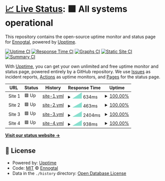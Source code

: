 # [📈 Live Status](https://Ennogtal.github.io/upptime): <!--live status--> **🟩 All systems operational**

This repository contains the open-source uptime monitor and status page for [Ennogtal](https://ennogtal.com), powered by [Upptime](https://github.com/upptime/upptime).

[![Uptime CI](https://github.com/Ennogtal/upptime/workflows/Uptime%20CI/badge.svg)](https://github.com/Ennogtal/upptime/actions?query=workflow%3A%22Uptime+CI%22)
[![Response Time CI](https://github.com/Ennogtal/upptime/workflows/Response%20Time%20CI/badge.svg)](https://github.com/Ennogtal/upptime/actions?query=workflow%3A%22Response+Time+CI%22)
[![Graphs CI](https://github.com/Ennogtal/upptime/workflows/Graphs%20CI/badge.svg)](https://github.com/Ennogtal/upptime/actions?query=workflow%3A%22Graphs+CI%22)
[![Static Site CI](https://github.com/Ennogtal/upptime/workflows/Static%20Site%20CI/badge.svg)](https://github.com/Ennogtal/upptime/actions?query=workflow%3A%22Static+Site+CI%22)
[![Summary CI](https://github.com/Ennogtal/upptime/workflows/Summary%20CI/badge.svg)](https://github.com/Ennogtal/upptime/actions?query=workflow%3A%22Summary+CI%22)

With [Upptime](https://upptime.js.org), you can get your own unlimited and free uptime monitor and status page, powered entirely by a GitHub repository. We use [Issues](https://github.com/Ennogtal/upptime/issues) as incident reports, [Actions](https://github.com/Ennogtal/upptime/actions) as uptime monitors, and [Pages](https://Ennogtal.github.io/upptime) for the status page.

<!--start: status pages-->
<!-- This summary is generated by Upptime (https://github.com/upptime/upptime) -->
<!-- Do not edit this manually, your changes will be overwritten -->
<!-- prettier-ignore -->
| URL | Status | History | Response Time | Uptime |
| --- | ------ | ------- | ------------- | ------ |
| <img alt="" src="https://icons.duckduckgo.com/ip3/null.ico" height="13"> Site 1 | 🟩 Up | [site-1.yml](https://github.com/ennogtal/upptime/commits/HEAD/history/site-1.yml) | <details><summary><img alt="Response time graph" src="./graphs/site-1/response-time-week.png" height="20"> 634ms</summary><br><a href="https://Ennogtal.github.io/upptime/history/site-1"><img alt="Response time 634" src="https://img.shields.io/endpoint?url=https%3A%2F%2Fraw.githubusercontent.com%2Fennogtal%2Fupptime%2FHEAD%2Fapi%2Fsite-1%2Fresponse-time.json"></a><br><a href="https://Ennogtal.github.io/upptime/history/site-1"><img alt="24-hour response time 634" src="https://img.shields.io/endpoint?url=https%3A%2F%2Fraw.githubusercontent.com%2Fennogtal%2Fupptime%2FHEAD%2Fapi%2Fsite-1%2Fresponse-time-day.json"></a><br><a href="https://Ennogtal.github.io/upptime/history/site-1"><img alt="7-day response time 634" src="https://img.shields.io/endpoint?url=https%3A%2F%2Fraw.githubusercontent.com%2Fennogtal%2Fupptime%2FHEAD%2Fapi%2Fsite-1%2Fresponse-time-week.json"></a><br><a href="https://Ennogtal.github.io/upptime/history/site-1"><img alt="30-day response time 634" src="https://img.shields.io/endpoint?url=https%3A%2F%2Fraw.githubusercontent.com%2Fennogtal%2Fupptime%2FHEAD%2Fapi%2Fsite-1%2Fresponse-time-month.json"></a><br><a href="https://Ennogtal.github.io/upptime/history/site-1"><img alt="1-year response time 634" src="https://img.shields.io/endpoint?url=https%3A%2F%2Fraw.githubusercontent.com%2Fennogtal%2Fupptime%2FHEAD%2Fapi%2Fsite-1%2Fresponse-time-year.json"></a></details> | <details><summary><a href="https://Ennogtal.github.io/upptime/history/site-1">100.00%</a></summary><a href="https://Ennogtal.github.io/upptime/history/site-1"><img alt="All-time uptime 100.00%" src="https://img.shields.io/endpoint?url=https%3A%2F%2Fraw.githubusercontent.com%2Fennogtal%2Fupptime%2FHEAD%2Fapi%2Fsite-1%2Fuptime.json"></a><br><a href="https://Ennogtal.github.io/upptime/history/site-1"><img alt="24-hour uptime 100.00%" src="https://img.shields.io/endpoint?url=https%3A%2F%2Fraw.githubusercontent.com%2Fennogtal%2Fupptime%2FHEAD%2Fapi%2Fsite-1%2Fuptime-day.json"></a><br><a href="https://Ennogtal.github.io/upptime/history/site-1"><img alt="7-day uptime 100.00%" src="https://img.shields.io/endpoint?url=https%3A%2F%2Fraw.githubusercontent.com%2Fennogtal%2Fupptime%2FHEAD%2Fapi%2Fsite-1%2Fuptime-week.json"></a><br><a href="https://Ennogtal.github.io/upptime/history/site-1"><img alt="30-day uptime 100.00%" src="https://img.shields.io/endpoint?url=https%3A%2F%2Fraw.githubusercontent.com%2Fennogtal%2Fupptime%2FHEAD%2Fapi%2Fsite-1%2Fuptime-month.json"></a><br><a href="https://Ennogtal.github.io/upptime/history/site-1"><img alt="1-year uptime 100.00%" src="https://img.shields.io/endpoint?url=https%3A%2F%2Fraw.githubusercontent.com%2Fennogtal%2Fupptime%2FHEAD%2Fapi%2Fsite-1%2Fuptime-year.json"></a></details>
| <img alt="" src="https://icons.duckduckgo.com/ip3/null.ico" height="13"> Site 2 | 🟩 Up | [site-2.yml](https://github.com/ennogtal/upptime/commits/HEAD/history/site-2.yml) | <details><summary><img alt="Response time graph" src="./graphs/site-2/response-time-week.png" height="20"> 463ms</summary><br><a href="https://Ennogtal.github.io/upptime/history/site-2"><img alt="Response time 463" src="https://img.shields.io/endpoint?url=https%3A%2F%2Fraw.githubusercontent.com%2Fennogtal%2Fupptime%2FHEAD%2Fapi%2Fsite-2%2Fresponse-time.json"></a><br><a href="https://Ennogtal.github.io/upptime/history/site-2"><img alt="24-hour response time 463" src="https://img.shields.io/endpoint?url=https%3A%2F%2Fraw.githubusercontent.com%2Fennogtal%2Fupptime%2FHEAD%2Fapi%2Fsite-2%2Fresponse-time-day.json"></a><br><a href="https://Ennogtal.github.io/upptime/history/site-2"><img alt="7-day response time 463" src="https://img.shields.io/endpoint?url=https%3A%2F%2Fraw.githubusercontent.com%2Fennogtal%2Fupptime%2FHEAD%2Fapi%2Fsite-2%2Fresponse-time-week.json"></a><br><a href="https://Ennogtal.github.io/upptime/history/site-2"><img alt="30-day response time 463" src="https://img.shields.io/endpoint?url=https%3A%2F%2Fraw.githubusercontent.com%2Fennogtal%2Fupptime%2FHEAD%2Fapi%2Fsite-2%2Fresponse-time-month.json"></a><br><a href="https://Ennogtal.github.io/upptime/history/site-2"><img alt="1-year response time 463" src="https://img.shields.io/endpoint?url=https%3A%2F%2Fraw.githubusercontent.com%2Fennogtal%2Fupptime%2FHEAD%2Fapi%2Fsite-2%2Fresponse-time-year.json"></a></details> | <details><summary><a href="https://Ennogtal.github.io/upptime/history/site-2">100.00%</a></summary><a href="https://Ennogtal.github.io/upptime/history/site-2"><img alt="All-time uptime 100.00%" src="https://img.shields.io/endpoint?url=https%3A%2F%2Fraw.githubusercontent.com%2Fennogtal%2Fupptime%2FHEAD%2Fapi%2Fsite-2%2Fuptime.json"></a><br><a href="https://Ennogtal.github.io/upptime/history/site-2"><img alt="24-hour uptime 100.00%" src="https://img.shields.io/endpoint?url=https%3A%2F%2Fraw.githubusercontent.com%2Fennogtal%2Fupptime%2FHEAD%2Fapi%2Fsite-2%2Fuptime-day.json"></a><br><a href="https://Ennogtal.github.io/upptime/history/site-2"><img alt="7-day uptime 100.00%" src="https://img.shields.io/endpoint?url=https%3A%2F%2Fraw.githubusercontent.com%2Fennogtal%2Fupptime%2FHEAD%2Fapi%2Fsite-2%2Fuptime-week.json"></a><br><a href="https://Ennogtal.github.io/upptime/history/site-2"><img alt="30-day uptime 100.00%" src="https://img.shields.io/endpoint?url=https%3A%2F%2Fraw.githubusercontent.com%2Fennogtal%2Fupptime%2FHEAD%2Fapi%2Fsite-2%2Fuptime-month.json"></a><br><a href="https://Ennogtal.github.io/upptime/history/site-2"><img alt="1-year uptime 100.00%" src="https://img.shields.io/endpoint?url=https%3A%2F%2Fraw.githubusercontent.com%2Fennogtal%2Fupptime%2FHEAD%2Fapi%2Fsite-2%2Fuptime-year.json"></a></details>
| <img alt="" src="https://icons.duckduckgo.com/ip3/null.ico" height="13"> Site 3 | 🟩 Up | [site-3.yml](https://github.com/ennogtal/upptime/commits/HEAD/history/site-3.yml) | <details><summary><img alt="Response time graph" src="./graphs/site-3/response-time-week.png" height="20"> 2404ms</summary><br><a href="https://Ennogtal.github.io/upptime/history/site-3"><img alt="Response time 2404" src="https://img.shields.io/endpoint?url=https%3A%2F%2Fraw.githubusercontent.com%2Fennogtal%2Fupptime%2FHEAD%2Fapi%2Fsite-3%2Fresponse-time.json"></a><br><a href="https://Ennogtal.github.io/upptime/history/site-3"><img alt="24-hour response time 2404" src="https://img.shields.io/endpoint?url=https%3A%2F%2Fraw.githubusercontent.com%2Fennogtal%2Fupptime%2FHEAD%2Fapi%2Fsite-3%2Fresponse-time-day.json"></a><br><a href="https://Ennogtal.github.io/upptime/history/site-3"><img alt="7-day response time 2404" src="https://img.shields.io/endpoint?url=https%3A%2F%2Fraw.githubusercontent.com%2Fennogtal%2Fupptime%2FHEAD%2Fapi%2Fsite-3%2Fresponse-time-week.json"></a><br><a href="https://Ennogtal.github.io/upptime/history/site-3"><img alt="30-day response time 2404" src="https://img.shields.io/endpoint?url=https%3A%2F%2Fraw.githubusercontent.com%2Fennogtal%2Fupptime%2FHEAD%2Fapi%2Fsite-3%2Fresponse-time-month.json"></a><br><a href="https://Ennogtal.github.io/upptime/history/site-3"><img alt="1-year response time 2404" src="https://img.shields.io/endpoint?url=https%3A%2F%2Fraw.githubusercontent.com%2Fennogtal%2Fupptime%2FHEAD%2Fapi%2Fsite-3%2Fresponse-time-year.json"></a></details> | <details><summary><a href="https://Ennogtal.github.io/upptime/history/site-3">100.00%</a></summary><a href="https://Ennogtal.github.io/upptime/history/site-3"><img alt="All-time uptime 100.00%" src="https://img.shields.io/endpoint?url=https%3A%2F%2Fraw.githubusercontent.com%2Fennogtal%2Fupptime%2FHEAD%2Fapi%2Fsite-3%2Fuptime.json"></a><br><a href="https://Ennogtal.github.io/upptime/history/site-3"><img alt="24-hour uptime 100.00%" src="https://img.shields.io/endpoint?url=https%3A%2F%2Fraw.githubusercontent.com%2Fennogtal%2Fupptime%2FHEAD%2Fapi%2Fsite-3%2Fuptime-day.json"></a><br><a href="https://Ennogtal.github.io/upptime/history/site-3"><img alt="7-day uptime 100.00%" src="https://img.shields.io/endpoint?url=https%3A%2F%2Fraw.githubusercontent.com%2Fennogtal%2Fupptime%2FHEAD%2Fapi%2Fsite-3%2Fuptime-week.json"></a><br><a href="https://Ennogtal.github.io/upptime/history/site-3"><img alt="30-day uptime 100.00%" src="https://img.shields.io/endpoint?url=https%3A%2F%2Fraw.githubusercontent.com%2Fennogtal%2Fupptime%2FHEAD%2Fapi%2Fsite-3%2Fuptime-month.json"></a><br><a href="https://Ennogtal.github.io/upptime/history/site-3"><img alt="1-year uptime 100.00%" src="https://img.shields.io/endpoint?url=https%3A%2F%2Fraw.githubusercontent.com%2Fennogtal%2Fupptime%2FHEAD%2Fapi%2Fsite-3%2Fuptime-year.json"></a></details>
| <img alt="" src="https://icons.duckduckgo.com/ip3/null.ico" height="13"> Site 4 | 🟩 Up | [site-4.yml](https://github.com/ennogtal/upptime/commits/HEAD/history/site-4.yml) | <details><summary><img alt="Response time graph" src="./graphs/site-4/response-time-week.png" height="20"> 938ms</summary><br><a href="https://Ennogtal.github.io/upptime/history/site-4"><img alt="Response time 938" src="https://img.shields.io/endpoint?url=https%3A%2F%2Fraw.githubusercontent.com%2Fennogtal%2Fupptime%2FHEAD%2Fapi%2Fsite-4%2Fresponse-time.json"></a><br><a href="https://Ennogtal.github.io/upptime/history/site-4"><img alt="24-hour response time 938" src="https://img.shields.io/endpoint?url=https%3A%2F%2Fraw.githubusercontent.com%2Fennogtal%2Fupptime%2FHEAD%2Fapi%2Fsite-4%2Fresponse-time-day.json"></a><br><a href="https://Ennogtal.github.io/upptime/history/site-4"><img alt="7-day response time 938" src="https://img.shields.io/endpoint?url=https%3A%2F%2Fraw.githubusercontent.com%2Fennogtal%2Fupptime%2FHEAD%2Fapi%2Fsite-4%2Fresponse-time-week.json"></a><br><a href="https://Ennogtal.github.io/upptime/history/site-4"><img alt="30-day response time 938" src="https://img.shields.io/endpoint?url=https%3A%2F%2Fraw.githubusercontent.com%2Fennogtal%2Fupptime%2FHEAD%2Fapi%2Fsite-4%2Fresponse-time-month.json"></a><br><a href="https://Ennogtal.github.io/upptime/history/site-4"><img alt="1-year response time 938" src="https://img.shields.io/endpoint?url=https%3A%2F%2Fraw.githubusercontent.com%2Fennogtal%2Fupptime%2FHEAD%2Fapi%2Fsite-4%2Fresponse-time-year.json"></a></details> | <details><summary><a href="https://Ennogtal.github.io/upptime/history/site-4">100.00%</a></summary><a href="https://Ennogtal.github.io/upptime/history/site-4"><img alt="All-time uptime 100.00%" src="https://img.shields.io/endpoint?url=https%3A%2F%2Fraw.githubusercontent.com%2Fennogtal%2Fupptime%2FHEAD%2Fapi%2Fsite-4%2Fuptime.json"></a><br><a href="https://Ennogtal.github.io/upptime/history/site-4"><img alt="24-hour uptime 100.00%" src="https://img.shields.io/endpoint?url=https%3A%2F%2Fraw.githubusercontent.com%2Fennogtal%2Fupptime%2FHEAD%2Fapi%2Fsite-4%2Fuptime-day.json"></a><br><a href="https://Ennogtal.github.io/upptime/history/site-4"><img alt="7-day uptime 100.00%" src="https://img.shields.io/endpoint?url=https%3A%2F%2Fraw.githubusercontent.com%2Fennogtal%2Fupptime%2FHEAD%2Fapi%2Fsite-4%2Fuptime-week.json"></a><br><a href="https://Ennogtal.github.io/upptime/history/site-4"><img alt="30-day uptime 100.00%" src="https://img.shields.io/endpoint?url=https%3A%2F%2Fraw.githubusercontent.com%2Fennogtal%2Fupptime%2FHEAD%2Fapi%2Fsite-4%2Fuptime-month.json"></a><br><a href="https://Ennogtal.github.io/upptime/history/site-4"><img alt="1-year uptime 100.00%" src="https://img.shields.io/endpoint?url=https%3A%2F%2Fraw.githubusercontent.com%2Fennogtal%2Fupptime%2FHEAD%2Fapi%2Fsite-4%2Fuptime-year.json"></a></details>

<!--end: status pages-->

[**Visit our status website →**](https://Ennogtal.github.io/upptime)

## 📄 License

- Powered by: [Upptime](https://github.com/upptime/upptime)
- Code: [MIT](./LICENSE) © [Ennogtal](https://ennogtal.com)
- Data in the `./history` directory: [Open Database License](https://opendatacommons.org/licenses/odbl/1-0/)
